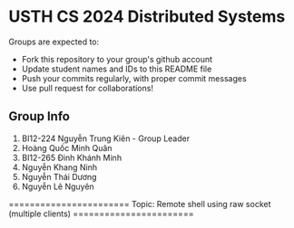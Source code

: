# USTH CS 2024 Distributed Systems

Groups are expected to:

- Fork this repository to your group's github account
- Update student names and IDs to this README file
- Push your commits regularly, with proper commit messages
- Use pull request for collaborations!

## Group Info

1. BI12-224 Nguyễn Trung Kiên - Group Leader
2. Hoàng Quốc Minh Quân
3. BI12-265 Đinh Khánh Minh
4. Nguyễn Khang Ninh
5. Nguyễn Thái Dương
6. Nguyễn Lê Nguyên

======================= Topic: Remote shell using raw socket (multiple clients) =======================
